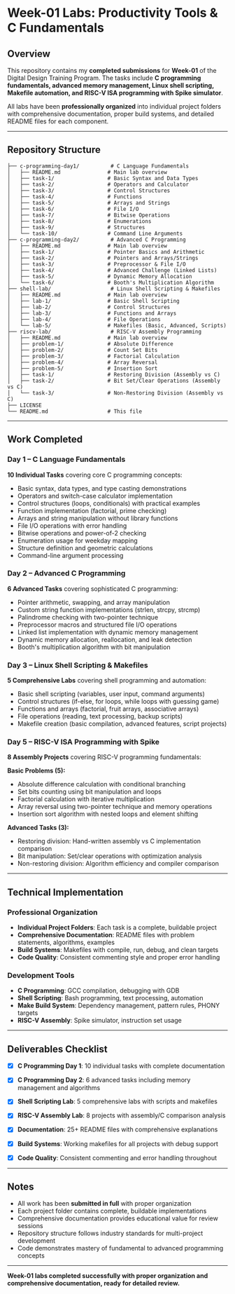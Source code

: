 # Week-01 Labs: Productivity Tools & C Fundamentals

## Overview
This repository contains my **completed submissions** for **Week-01** of the Digital Design Training Program.
The tasks include **C programming fundamentals, advanced memory management, Linux shell scripting, Makefile automation, and RISC-V ISA programming with Spike simulator**.

All labs have been **professionally organized** into individual project folders with comprehensive documentation, proper build systems, and detailed README files for each component.

---

## Repository Structure
```
├── c-programming-day1/          # C Language Fundamentals
│   ├── README.md               # Main lab overview
│   ├── task-1/                 # Basic Syntax and Data Types
│   ├── task-2/                 # Operators and Calculator
│   ├── task-3/                 # Control Structures
│   ├── task-4/                 # Functions
│   ├── task-5/                 # Arrays and Strings
│   ├── task-6/                 # File I/O
│   ├── task-7/                 # Bitwise Operations
│   ├── task-8/                 # Enumerations
│   ├── task-9/                 # Structures
│   └── task-10/                # Command Line Arguments
├── c-programming-day2/          # Advanced C Programming
│   ├── README.md               # Main lab overview
│   ├── task-1/                 # Pointer Basics and Arithmetic
│   ├── task-2/                 # Pointers and Arrays/Strings
│   ├── task-3/                 # Preprocessor & File I/O
│   ├── task-4/                 # Advanced Challenge (Linked Lists)
│   ├── task-5/                 # Dynamic Memory Allocation
│   └── task-6/                 # Booth's Multiplication Algorithm
├── shell-lab/                   # Linux Shell Scripting & Makefiles
│   ├── README.md               # Main lab overview
│   ├── lab-1/                  # Basic Shell Scripting
│   ├── lab-2/                  # Control Structures
│   ├── lab-3/                  # Functions and Arrays
│   ├── lab-4/                  # File Operations
│   └── lab-5/                  # Makefiles (Basic, Advanced, Scripts)
├── riscv-lab/                   # RISC-V Assembly Programming
│   ├── README.md               # Main lab overview
│   ├── problem-1/              # Absolute Difference
│   ├── problem-2/              # Count Set Bits
│   ├── problem-3/              # Factorial Calculation
│   ├── problem-4/              # Array Reversal
│   ├── problem-5/              # Insertion Sort
│   ├── task-1/                 # Restoring Division (Assembly vs C)
│   ├── task-2/                 # Bit Set/Clear Operations (Assembly vs C)
│   └── task-3/                 # Non-Restoring Division (Assembly vs C)
├── LICENSE
└── README.md                   # This file
```

---

## Work Completed

### **Day 1 – C Language Fundamentals**
**10 Individual Tasks** covering core C programming concepts:
- Basic syntax, data types, and type casting demonstrations
- Operators and switch-case calculator implementation
- Control structures (loops, conditionals) with practical examples
- Function implementation (factorial, prime checking)
- Arrays and string manipulation without library functions
- File I/O operations with error handling
- Bitwise operations and power-of-2 checking
- Enumeration usage for weekday mapping
- Structure definition and geometric calculations
- Command-line argument processing

### **Day 2 – Advanced C Programming**
**6 Advanced Tasks** covering sophisticated C programming:
- Pointer arithmetic, swapping, and array manipulation
- Custom string function implementations (strlen, strcpy, strcmp)
- Palindrome checking with two-pointer technique
- Preprocessor macros and structured file I/O operations
- Linked list implementation with dynamic memory management
- Dynamic memory allocation, reallocation, and leak detection
- Booth's multiplication algorithm with bit manipulation

### **Day 3 – Linux Shell Scripting & Makefiles**
**5 Comprehensive Labs** covering shell programming and automation:
- Basic shell scripting (variables, user input, command arguments)
- Control structures (if-else, for loops, while loops with guessing game)
- Functions and arrays (factorial, fruit arrays, associative arrays)
- File operations (reading, text processing, backup scripts)
- Makefile creation (basic compilation, advanced features, script projects)

### **Day 5 – RISC-V ISA Programming with Spike**
**8 Assembly Projects** covering RISC-V programming fundamentals:

**Basic Problems (5):**
- Absolute difference calculation with conditional branching
- Set bits counting using bit manipulation and loops
- Factorial calculation with iterative multiplication
- Array reversal using two-pointer technique and memory operations
- Insertion sort algorithm with nested loops and element shifting

**Advanced Tasks (3):**
- Restoring division: Hand-written assembly vs C implementation comparison
- Bit manipulation: Set/clear operations with optimization analysis
- Non-restoring division: Algorithm efficiency and compiler comparison

---

## Technical Implementation

### **Professional Organization**
- **Individual Project Folders**: Each task is a complete, buildable project
- **Comprehensive Documentation**: README files with problem statements, algorithms, examples
- **Build Systems**: Makefiles with compile, run, debug, and clean targets
- **Code Quality**: Consistent commenting style and proper error handling

### **Development Tools**
- **C Programming**: GCC compilation, debugging with GDB
- **Shell Scripting**: Bash programming, text processing, automation
- **Make Build System**: Dependency management, pattern rules, PHONY targets
- **RISC-V Assembly**: Spike simulator, instruction set usage

---

## Deliverables Checklist

- [x] **C Programming Day 1**: 10 individual tasks with complete documentation
- [x] **C Programming Day 2**: 6 advanced tasks including memory management and algorithms
- [x] **Shell Scripting Lab**: 5 comprehensive labs with scripts and makefiles
- [x] **RISC-V Assembly Lab**: 8 projects with assembly/C comparison analysis
- [x] **Documentation**: 25+ README files with comprehensive explanations
- [x] **Build Systems**: Working makefiles for all projects with debug support
- [x] **Code Quality**: Consistent commenting and error handling throughout


---

## Notes

- All work has been **submitted in full** with proper organization
- Each project folder contains complete, buildable implementations
- Comprehensive documentation provides educational value for review sessions
- Repository structure follows industry standards for multi-project development
- Code demonstrates mastery of fundamental to advanced programming concepts

---

**Week-01 labs completed successfully with proper organization and comprehensive documentation, ready for detailed review.**
